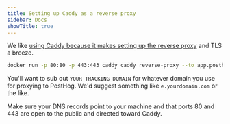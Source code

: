 ```yaml
---
title: Setting up Caddy as a reverse proxy
sidebar: Docs
showTitle: true
---
```


We like [using Caddy because it makes setting up the reverse proxy](https://caddyserver.com/docs/quick-starts/reverse-proxy) and TLS a breeze.

```bash
docker run -p 80:80 -p 443:443 caddy caddy reverse-proxy --to app.posthog.com:443 --from <YOUR_TRACKING_DOMAIN> --change-host-header
```

You'll want to sub out `YOUR_TRACKING_DOMAIN` for whatever domain you use for proxying to PostHog. We'd suggest something like `e.yourdomain.com` or the like.

Make sure your DNS records point to your machine and that ports 80 and 443 are open to the public and directed toward Caddy.